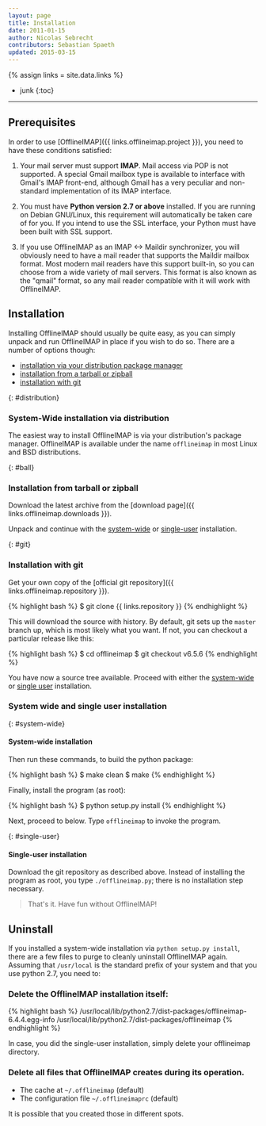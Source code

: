 ```yaml
---
layout: page
title: Installation
date: 2011-01-15
author: Nicolas Sebrecht
contributors: Sebastian Spaeth
updated: 2015-03-15
---
```

{% assign links = site.data.links %}


* junk
{:toc}

---


## Prerequisites

In order to use [OfflineIMAP]({{ links.offlineimap.project }}), you need to have these conditions satisfied:

1. Your mail server must support **IMAP**. Mail access via POP is not supported. A special Gmail mailbox type is available to interface with Gmail's IMAP front-end, although Gmail has a very peculiar and non-standard implementation of its IMAP interface.

2. You must have **Python version 2.7 or above** installed.  If you are running on Debian GNU/Linux, this requirement will automatically be taken care of for you.  If you intend to use the SSL interface, your Python must have been built with SSL support.

3. If you use OfflineIMAP as an IMAP <-> Maildir synchronizer, you will obviously need to have a mail reader that supports the Maildir mailbox format.  Most modern mail readers have this support built-in, so you can choose from a wide variety of mail servers.  This format is also known as the "qmail" format, so any mail reader compatible with it will work with OfflineIMAP.


## Installation

Installing OfflineIMAP should usually be quite easy, as you can simply unpack and run OfflineIMAP in place if you wish to do so. There are a number of options though:

- [installation via your distribution package manager](#distribution)
- [installation from a tarball or zipball](#ball)
- [installation with git](#git)


{: #distribution}
### System-Wide installation via distribution

The easiest way to install OfflineIMAP is via your distribution's package manager. OfflineIMAP is available under the name `offlineimap` in most Linux and BSD distributions.


{: #ball}
### Installation from tarball or zipball

Download the latest archive from the [download page]({{ links.offlineimap.downloads }}).

Unpack and continue with the [system-wide](#system-wide) or [single-user](#single-user) installation.


{: #git}
### Installation with git

Get your own copy of the [official git repository]({{ links.offlineimap.repository }}).

{% highlight bash %}
$ git clone {{ links.repository }}
{% endhighlight %}

This will download the source with history. By default, git sets up the `master` branch up, which is most likely what you want. If not, you can checkout a particular release like this:

{% highlight bash %}
$ cd offlineimap
$ git checkout v6.5.6
{% endhighlight %}

You have now a source tree available. Proceed with either the [system-wide](#system-wide) or [single user](#single-user) installation.


### System wide and single user installation

{: #system-wide}
#### System-wide installation

Then run these commands, to build the python package:

{% highlight bash %}
$ make clean
$ make
{% endhighlight %}

Finally, install the program (as root):

{% highlight bash %}
$ python setup.py install
{% endhighlight %}

Next, proceed to below.  Type `offlineimap` to invoke the program.


{: #single-user}
#### Single-user installation

Download the git repository as described above. Instead of installing the program as root, you type `./offlineimap.py`; there is no installation step necessary.

> That's it. Have fun without OfflineIMAP!


## Uninstall

If you installed a system-wide installation via `python setup.py install`, there are a few files to purge to cleanly uninstall OfflineIMAP again. Assuming that `/usr/local` is the standard prefix of your system and that you use python 2.7, you need to:

### Delete the OfflineIMAP installation itself:

{% highlight bash %}
/usr/local/lib/python2.7/dist-packages/offlineimap-6.4.4.egg-info
/usr/local/lib/python2.7/dist-packages/offlineimap
{% endhighlight %}

In case, you did the single-user installation, simply delete your offlineimap directory.

### Delete all files that OfflineIMAP creates during its operation.

- The cache at `~/.offlineimap` (default)
- The configuration file `~/.offlineimaprc` (default)

It is possible that you created those in different spots.


<!--
vim: ts=2 expandtab
-->
